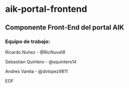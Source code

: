 # aik-portal-frontend
## Componente Front-End del portal AIK

### Equipo de trabajo:

Ricardo Nuñez - @RicNuva18

Sebastian Quintero - @squintero14

Andres Varela - @dvlopez9811

EOF

